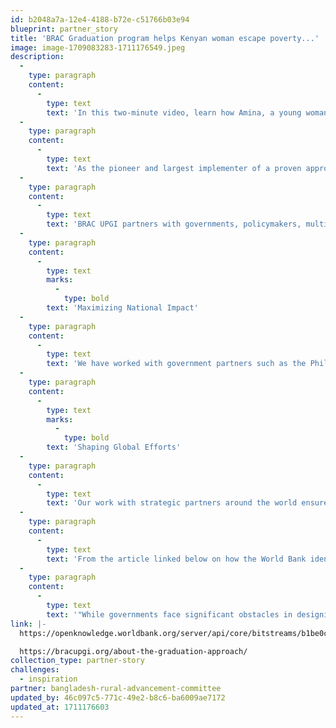 ```yaml
---
id: b2048a7a-12e4-4188-b72e-c51766b03e94
blueprint: partner_story
title: 'BRAC Graduation program helps Kenyan woman escape poverty...'
image: image-1709083283-1711176549.jpeg
description:
  -
    type: paragraph
    content:
      -
        type: text
        text: 'In this two-minute video, learn how Amina, a young woman in Kenya, escapes poverty through the BRAC Graduation program. https://www.youtube.com/watch?v=6d7C9X7WXjY. '
  -
    type: paragraph
    content:
      -
        type: text
        text: 'As the pioneer and largest implementer of a proven approach, BRAC has already reached over 2.1 million households in Bangladesh, empowering 95 percent of participants to “graduate” from extreme poverty. With our track record of success, we are well-positioned to expand our operations and impact.'
  -
    type: paragraph
    content:
      -
        type: text
        text: 'BRAC UPGI partners with governments, policymakers, multilaterals, and civil society to expand adoption of our proven approach worldwide and enact local and global policy changes that better serve people living in extreme poverty.'
  -
    type: paragraph
    content:
      -
        type: text
        marks:
          -
            type: bold
        text: 'Maximizing National Impact'
  -
    type: paragraph
    content:
      -
        type: text
        text: 'We have worked with government partners such as the Philippines, Kenya, Zambia, India, and Pakistan to adapt and integrate our approach into existing programs and policies and with civil society and local communities to sustain local efforts to eradicate extreme poverty.'
  -
    type: paragraph
    content:
      -
        type: text
        marks:
          -
            type: bold
        text: 'Shaping Global Efforts'
  -
    type: paragraph
    content:
      -
        type: text
        text: 'Our work with strategic partners around the world ensures global and regional policies and programs focus on the needs of people living in extreme poverty.'
  -
    type: paragraph
    content:
      -
        type: text
        text: 'From the article linked below on how the World Bank identifies programs for people living in poverty. BRAC is a major partner across the world in doing so. The video link also helps to explain.'
  -
    type: paragraph
    content:
      -
        type: text
        text: '"While governments face significant obstacles in designing and delivering approaches for people living in extreme poverty, a substantial body of research shows that programs can achieve transformative impact by addressing the socioeconomic barriers that often exclude this population. An increasing number of governments are adopting and scaling economic inclusion programs, including Graduation programs, to address the multidimensional vulnerabilities of people living in extreme poverty. By integrating the Graduation approach into their poverty reduction initiatives, governments can increase the impact and scale of their initiatives by investing in the systems, processes, and capacities needed to reach those furthest behind and deliver multidimensional, timebound, and sequenced program interventions. This In Practice paper shares insights and learning from four non-governmental organizations on the potential to scale up government-led Graduation programs for people living in extreme poverty. It contributes to the growing policy space around economic inclusion and identifies good practices for designing and implementing government-led Graduation programs. It makes recommendations and identifies key considerations for governments on how to identify, reach, and deliver impactful programming to individuals and households facing socioeconomic exclusion and marginalization."'
link: |-
  https://openknowledge.worldbank.org/server/api/core/bitstreams/b1be0c9c-3984-41cd-b673-6ef1de870c33/content

  https://bracupgi.org/about-the-graduation-approach/
collection_type: partner-story
challenges:
  - inspiration
partner: bangladesh-rural-advancement-committee
updated_by: 46c097c5-771c-49e2-b8c6-ba6009ae7172
updated_at: 1711176603
---
```


